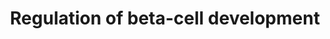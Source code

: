 ---
annotations:
- type: Pathway Ontology
  value: regulatory pathway
authors:
- ReactomeTeam
- Ryanmiller
description: The normal development of the pancreas during gestation has been intensively
  investigated over the past decade especially in the mouse (Servitja and Ferrer 2004;
  Chakrabarti and Mirmira 2003). Studies of genetic defects associated with maturity
  onset diabetes of the young (MODY) has provided direct insight into these processes
  as they take place in humans (Fajans et al. 2001). During embryogenesis, committed
  epithelial cells from the early pancreatic buds differentiate into mature endocrine
  and exocrine cells. It is helpful to schematize this process into four consecutive
  cellular stages, to begin to describe the complex interplay of signal transduction
  pathways and transcriptional networks. The annotations here are by no means complete
  - factors in addition to the ones described here must be active, and even for the
  ones that are described, only key examples of their regulatory effects and interactions
  have been annotated.<p>It is also important to realize that in the human, unlike
  the mouse, cells of the different stages can be present simultaneously in the developing
  pancreas and the linear representation of these developmental events shown here
  is an over-simplification of the actual developmental process (e.g., Sarkar et al.
  2008).<p>The first stage of this process involves the predifferentiated epithelial
  cells of the two pancreatic anlagen that arise from the definitive endoderm at approximately
  somite stages 11-15 and undergo budding from somite stages 20-22. This period corresponds
  to gestational days 8.75-9.5 in the mouse, and 26 in the human.<p>Pancreatic buds
  subsequently coalesce to form a single primitive gland, while concomitantly a ductal
  tree lined by highly proliferative epithelial cells is formed. A subset of such
  epithelial cells is thought to differentiate into either endocrine or acinar exocrine
  cells. A third cellular stage is defined by the endocrine-committed progenitors
  that selectively express the basic helix-loop-helix transcription factor NEUROG3.
  NEUROG3 is known to activate a complex transcriptional network that is essential
  for the specification of endocrine cells. Many transcription factors that are activated
  by NEUROG3 are also involved in islet-subtype cellular specification and in subsequent
  stages of differentiation of endocrine cells. This transient cellular stage thus
  leads to the generation of all known pancreatic endocrine cells, including insulin-producing
  beta-cells, and glucagon-producing alpha cells, the final stage of this schematic
  developmental process.<p>The diagram below summarizes interactions that take place
  between transcription factors and transcription factor target genes during these
  cellular stages, and shows cases where there is both functional evidence that a
  transcription factor is required for the target gene to be expressed, and biochemical
  evidence that this interaction is direct. We also describe instances where a signaling
  pathway is known to regulate a transcription factor gene in this process, even if
  the intervening signaling pathway is not fully understood.  View original pathway
  at [http://www.reactome.org/PathwayBrowser/#DIAGRAM=186712 Reactome].
last-edited: 2021-01-25
organisms:
- Homo sapiens
redirect_from:
- /index.php/Pathway:WP3513
- /instance/WP3513
schema-jsonld:
- '@context': https://schema.org/
  '@id': https://wikipathways.github.io/pathways/WP3513.html
  '@type': Dataset
  creator:
    '@type': Organization
    name: WikiPathways
  description: The normal development of the pancreas during gestation has been intensively
    investigated over the past decade especially in the mouse (Servitja and Ferrer
    2004; Chakrabarti and Mirmira 2003). Studies of genetic defects associated with
    maturity onset diabetes of the young (MODY) has provided direct insight into these
    processes as they take place in humans (Fajans et al. 2001). During embryogenesis,
    committed epithelial cells from the early pancreatic buds differentiate into mature
    endocrine and exocrine cells. It is helpful to schematize this process into four
    consecutive cellular stages, to begin to describe the complex interplay of signal
    transduction pathways and transcriptional networks. The annotations here are by
    no means complete - factors in addition to the ones described here must be active,
    and even for the ones that are described, only key examples of their regulatory
    effects and interactions have been annotated.<p>It is also important to realize
    that in the human, unlike the mouse, cells of the different stages can be present
    simultaneously in the developing pancreas and the linear representation of these
    developmental events shown here is an over-simplification of the actual developmental
    process (e.g., Sarkar et al. 2008).<p>The first stage of this process involves
    the predifferentiated epithelial cells of the two pancreatic anlagen that arise
    from the definitive endoderm at approximately somite stages 11-15 and undergo
    budding from somite stages 20-22. This period corresponds to gestational days
    8.75-9.5 in the mouse, and 26 in the human.<p>Pancreatic buds subsequently coalesce
    to form a single primitive gland, while concomitantly a ductal tree lined by highly
    proliferative epithelial cells is formed. A subset of such epithelial cells is
    thought to differentiate into either endocrine or acinar exocrine cells. A third
    cellular stage is defined by the endocrine-committed progenitors that selectively
    express the basic helix-loop-helix transcription factor NEUROG3. NEUROG3 is known
    to activate a complex transcriptional network that is essential for the specification
    of endocrine cells. Many transcription factors that are activated by NEUROG3 are
    also involved in islet-subtype cellular specification and in subsequent stages
    of differentiation of endocrine cells. This transient cellular stage thus leads
    to the generation of all known pancreatic endocrine cells, including insulin-producing
    beta-cells, and glucagon-producing alpha cells, the final stage of this schematic
    developmental process.<p>The diagram below summarizes interactions that take place
    between transcription factors and transcription factor target genes during these
    cellular stages, and shows cases where there is both functional evidence that
    a transcription factor is required for the target gene to be expressed, and biochemical
    evidence that this interaction is direct. We also describe instances where a signaling
    pathway is known to regulate a transcription factor gene in this process, even
    if the intervening signaling pathway is not fully understood.  View original pathway
    at [http://www.reactome.org/PathwayBrowser/#DIAGRAM=186712 Reactome].
  keywords:
  - PKLR-2
  - FOXA2
  - 'p-T305,S472-AKT3 '
  - GCK gene
  - HNF1B
  - HNF1B gene
  - HES1
  - NR5A2-1
  - NKX6-1 gene
  - SLC2A2 gene
  - HNF4G
  - GCK
  - 'HNF4A-6 '
  - PAX4 gene
  - 'p-T308,S473-AKT1 '
  - HNF4G gene
  - INSM1
  - 'HES1 gene '
  - PAX6
  - IAPP gene
  - FOXA3
  - SLC2A2
  - ADP
  - 'INS gene '
  - 'NICD1 '
  - FGF10
  - HNF4A
  - 'MAML1 '
  - Complex:HES1 Gene
  - NR5A2 gene
  - 'HNF4A-7 '
  - PAX4
  - PTF1A gene
  - HNF1A
  - p-T,p-S-AKT
  - NEUROD1
  - IAPP(1-828)
  - 'HNF4A-5 '
  - 'CREBBP '
  - MAFA
  - PDX1
  - INS(25-110)
  - PDX1 gene
  - ONECUT1 gene
  - PKLR gene
  - 'SNW1 '
  - 'MAML2 '
  - ATP
  - 'KAT2B '
  - FOXO1
  - NEUROG3 gene
  - p-T24,S256,S319-FOXO1
  - ONECUT3
  - ONECUT1
  - 'RBPJ '
  - PTF1A
  - RFX6:INS gene
  - HES1 gene
  - NOTCH1 Coactivator
  - NEUROD1 gene
  - NKX6-1
  - 'RFX6 '
  - HNF4A gene
  - ONECUT3 gene
  - (pancreas-specific)
  - NKX2-2
  - FOXA3 gene
  - INS gene
  - 'EP300 '
  - 'MAML3 '
  - NEUROG3
  - 'MAMLD1 '
  - NKX2-2 gene
  - INSM1 gene
  - 'p-T309,S474-AKT2 '
  - 'KAT2A '
  license: CC0
  name: Regulation of beta-cell development
seo: CreativeWork
title: Regulation of beta-cell development
wpid: WP3513
---